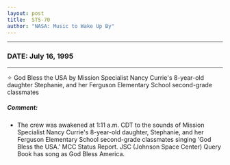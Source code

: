 ```yaml
---
layout: post
title:  STS-70
author: "NASA: Music to Wake Up By"
---
```


----
### DATE: July 16, 1995
----
✧ God Bless the USA by Mission Specialist Nancy Currie's 8-year-old daughter Stephanie, and her Ferguson Elementary School second-grade classmates

##### Comment:
* The crew was awakened at 1:11 a.m. CDT to the sounds of Mission Specialist Nancy Currie's 8-year-old daughter, Stephanie, and her Ferguson Elementary School second-grade classmates singing 'God Bless the USA.'  MCC Status Report. JSC (Johnson Space Center) Query Book has song as God Bless America.
